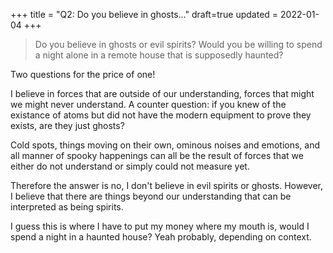 +++
title = "Q2: Do you believe in ghosts..."
draft=true
updated = 2022-01-04
+++

> Do you believe in ghosts or evil spirits?  Would you be willing to spend a night alone in a remote house that is supposedly haunted?

Two questions for the price of one!

I believe in forces that are outside of our understanding, forces that might we
might never understand. A counter question: if you knew of the existance of 
atoms but did not have the modern equipment to prove they exists, are they just
ghosts?

Cold spots, things moving on their own, ominous noises and emotions, and all
manner of spooky happenings can all be the result of forces that we either
do not understand or simply could not measure yet.

Therefore the answer is no, I don't believe in evil spirits or ghosts. However,
I believe that there are things beyond our understanding that can be interpreted
as being spirits.

I guess this is where I have to put my money where my mouth is, would I spend
a night in a haunted house? Yeah probably, depending on context.